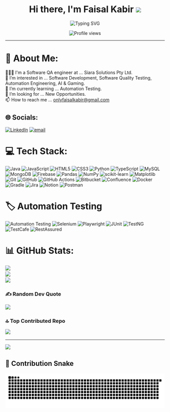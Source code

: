 <h1 align="center">
  Hi there, I'm Faisal Kabir
  <img src="https://media.giphy.com/media/hvRJCLFzcasrR4ia7z/giphy.gif" width="35px" />
</h1>

<p align="center">
  <img src="https://readme-typing-svg.demolab.com?font=Fira+Code&size=22&duration=3000&pause=1000&color=00F7FF&center=true&vCenter=true&width=600&lines=Software+QA+Engineer;Automation+%7C+Manual+%7C+API+Testing;Postman+%7C+Selenium+%7C+Playwright+%7C+RestAssured;Currently+Exploring+Mobile+App+Automation+%F0%9F%93%B1;Web+App+Security+%7C+Vulnerability+Analysis+%F0%9F%94%92;Passionate+about+Bug+Hunting+%26+Quality;Open+Source+Contributor+%F0%9F%93%9D" alt="Typing SVG" />
</p>
<p align="center">
  <img src="https://komarev.com/ghpvc/?username=jubayed004&label=Profile%20views&color=0e75b6&style=flat" alt="Profile views" />
</p>

---
# 💫 About Me:
👨🏻‍💻 I'm a Software QA engineer at ... Siara Solutions Pty Ltd.<br>👀 I’m interested in ... Software Development, Software Quality Testing, Automation Engineering, AI & Gaming.<br>🌱 I’m currently learning ... Automation Testing.<br>💞️ I’m looking for ... New Opportunities.<br>📫 How to reach me ... onlyfaisalkabir@gmail.com


## 🌐 Socials:
[![LinkedIn](https://img.shields.io/badge/LinkedIn-%230077B5.svg?logo=linkedin&logoColor=white)](https://linkedin.com/in/faisal-kabir1) [![email](https://img.shields.io/badge/Email-D14836?logo=gmail&logoColor=white)](mailto:onlyfaisalkabir@gmail.com) 

# 💻 Tech Stack:
![Java](https://img.shields.io/badge/java-%23ED8B00.svg?style=for-the-badge&logo=openjdk&logoColor=white) ![JavaScript](https://img.shields.io/badge/javascript-%23323330.svg?style=for-the-badge&logo=javascript&logoColor=%23F7DF1E) ![HTML5](https://img.shields.io/badge/html5-%23E34F26.svg?style=for-the-badge&logo=html5&logoColor=white) ![CSS3](https://img.shields.io/badge/css3-%231572B6.svg?style=for-the-badge&logo=css3&logoColor=white) ![Python](https://img.shields.io/badge/python-3670A0?style=for-the-badge&logo=python&logoColor=ffdd54) ![TypeScript](https://img.shields.io/badge/typescript-%23007ACC.svg?style=for-the-badge&logo=typescript&logoColor=white) ![MySQL](https://img.shields.io/badge/mysql-4479A1.svg?style=for-the-badge&logo=mysql&logoColor=white) ![MongoDB](https://img.shields.io/badge/MongoDB-%234ea94b.svg?style=for-the-badge&logo=mongodb&logoColor=white) ![Firebase](https://img.shields.io/badge/firebase-a08021?style=for-the-badge&logo=firebase&logoColor=ffcd34) ![Pandas](https://img.shields.io/badge/pandas-%23150458.svg?style=for-the-badge&logo=pandas&logoColor=white) ![NumPy](https://img.shields.io/badge/numpy-%23013243.svg?style=for-the-badge&logo=numpy&logoColor=white) ![scikit-learn](https://img.shields.io/badge/scikit--learn-%23F7931E.svg?style=for-the-badge&logo=scikit-learn&logoColor=white) ![Matplotlib](https://img.shields.io/badge/Matplotlib-%23ffffff.svg?style=for-the-badge&logo=Matplotlib&logoColor=black) ![Git](https://img.shields.io/badge/git-%23F05033.svg?style=for-the-badge&logo=git&logoColor=white) ![GitHub](https://img.shields.io/badge/github-%23121011.svg?style=for-the-badge&logo=github&logoColor=white) ![GitHub Actions](https://img.shields.io/badge/github%20actions-%232671E5.svg?style=for-the-badge&logo=githubactions&logoColor=white) ![Bitbucket](https://img.shields.io/badge/bitbucket-%230047B3.svg?style=for-the-badge&logo=bitbucket&logoColor=white) ![Confluence](https://img.shields.io/badge/confluence-%23172BF4.svg?style=for-the-badge&logo=confluence&logoColor=white) ![Docker](https://img.shields.io/badge/docker-%230db7ed.svg?style=for-the-badge&logo=docker&logoColor=white) ![Gradle](https://img.shields.io/badge/Gradle-02303A.svg?style=for-the-badge&logo=Gradle&logoColor=white) ![Jira](https://img.shields.io/badge/jira-%230A0FFF.svg?style=for-the-badge&logo=jira&logoColor=white) ![Notion](https://img.shields.io/badge/Notion-%23000000.svg?style=for-the-badge&logo=notion&logoColor=white) ![Postman](https://img.shields.io/badge/Postman-FF6C37?style=for-the-badge&logo=postman&logoColor=white)

# 🏷️ Automation Testing

<p align="left">
  <img src="https://img.shields.io/badge/Automation-Testing-007ACC?style=for-the-badge&logo=testinglibrary&logoColor=white" alt="Automation Testing" />
  <img src="https://img.shields.io/badge/Selenium-43B02A?style=for-the-badge&logo=selenium&logoColor=white" alt="Selenium" />
  <img src="https://img.shields.io/badge/Playwright-2EAD33?style=for-the-badge&logo=playwright&logoColor=white" alt="Playwright" />
  <img src="https://img.shields.io/badge/JUnit-25A162?style=for-the-badge&logo=java&logoColor=white" alt="JUnit" />
  <img src="https://img.shields.io/badge/TestNG-FF6C37?style=for-the-badge&logo=java&logoColor=white" alt="TestNG" />
  <img src="https://img.shields.io/badge/TestCafe-3736C4?style=for-the-badge&logo=javascript&logoColor=white" alt="TestCafe" />
  <img src="https://img.shields.io/badge/RestAssured-009688?style=for-the-badge&logo=rest&logoColor=white" alt="RestAssured" />
</p>

# 📊 GitHub Stats:
![](https://github-readme-stats.vercel.app/api?username=faisalkabir1&theme=codeSTACKr&hide_border=false&include_all_commits=false&count_private=true)<br/>
![](https://nirzak-streak-stats.vercel.app/?user=faisalkabir1&theme=codeSTACKr&hide_border=false)<br/>
![](https://github-readme-stats.vercel.app/api/top-langs/?username=faisalkabir1&theme=codeSTACKr&hide_border=false&include_all_commits=false&count_private=true&layout=compact)

### ✍️ Random Dev Quote
![](https://quotes-github-readme.vercel.app/api?type=horizontal&theme=gruvbox)

### 🔝 Top Contributed Repo
![](https://github-contributor-stats.vercel.app/api?username=faisalkabir1&limit=5&theme=dark&combine_all_yearly_contributions=true)

---
[![](https://visitcount.itsvg.in/api?id=faisalkabir1&icon=10&color=0)](https://visitcount.itsvg.in)

<!-- Proudly created with GPRM ( https://gprm.itsvg.in ) -->
## 🐍 Contribution Snake
![GitHub Snake dark](https://github.com/faisalkabir1/faisalkabir1/blob/output/github-contribution-grid-snake-dark.svg)




